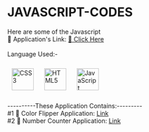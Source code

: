 # JAVASCRIPT-CODES<br>
Here are some of the Javascript <br>
🎲 Application's Link: <a href="https://webapps.pages.dev/">🔗 Click Here</a><br>
<br>
Language Used:-<br>
<div align="left">  
<img style="margin: 10px" src="https://profilinator.rishav.dev/skills-assets/css3-original-wordmark.svg" alt="CSS3" height="50" />  
<img style="margin: 10px" src="https://profilinator.rishav.dev/skills-assets/html5-original-wordmark.svg" alt="HTML5" height="50" />  
<img style="margin: 10px" src="https://profilinator.rishav.dev/skills-assets/javascript-original.svg" alt="JavaScript" height="50" /> 
</div><br>
----------These Application Contains:---------<br>
#1 🌈 Color Flipper Application: <a href="https://webapps.pages.dev/Color-Flipper/">Link</a><br>
#2 🔢 Number Counter Application: <a href="https://webapps.pages.dev/Counter%20App/">Link</a><br>
